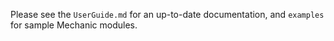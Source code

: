 Please see the `UserGuide.md` for an up-to-date documentation, and `examples` for sample
Mechanic modules.
